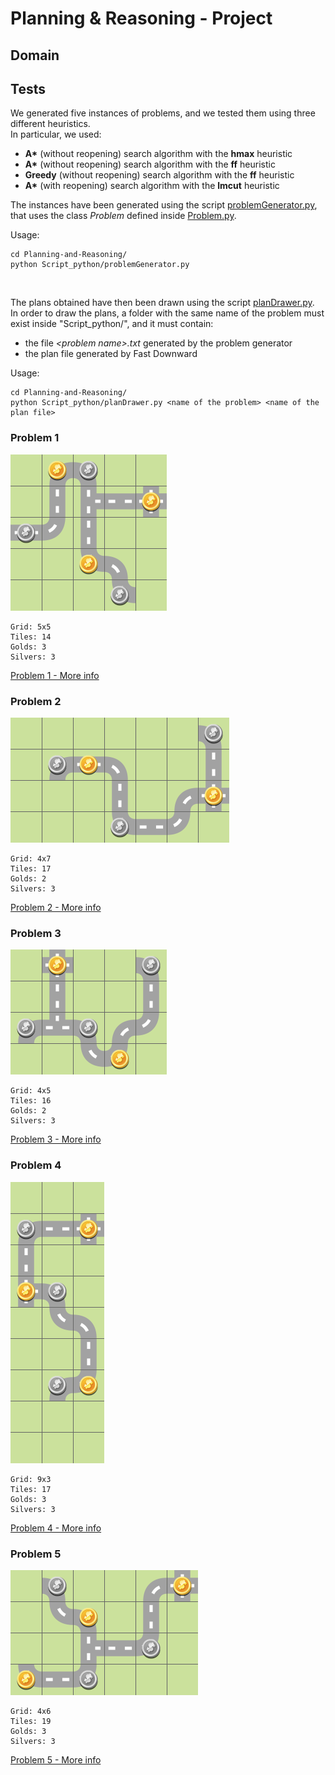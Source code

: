 # Planning & Reasoning - Project

## Domain

## Tests

We generated five instances of problems, and we tested them using three different heuristics.<br/>
In particular, we used:
- **A\*** (without reopening) search algorithm with the **hmax** heuristic
- **A\*** (without reopening) search algorithm with the **ff** heuristic
- **Greedy** (without reopening) search algorithm with the **ff** heuristic
- **A\*** (with reopening) search algorithm with the **lmcut** heuristic

The instances have been generated using the script [problemGenerator.py](Script_python/problemGenerator.py), that uses the class *Problem* defined inside [Problem.py](Script_python/Problem.py).<br/>

Usage:<br/>
  
    cd Planning-and-Reasoning/
    python Script_python/problemGenerator.py
    
<br/>

The plans obtained have then been drawn using the script [planDrawer.py](Script_python/planDrawer.py).<br/>
In order to draw the plans, a folder with the same name of the problem must exist inside "Script_python/", and it must contain:
- the file *\<problem name\>.txt* generated by the problem generator
- the plan file generated by Fast Downward

Usage:<br/>
  
    cd Planning-and-Reasoning/
    python Script_python/planDrawer.py <name of the problem> <name of the plan file>


### Problem 1

<img src="Script_python/problem1/problem1_sas_plan_hmax.png" alt="plan" width="250"/>
  
    Grid: 5x5
    Tiles: 14
    Golds: 3
    Silvers: 3

[Problem 1 - More info](Script_python/problem1/README.md)



### Problem 2

<img src="Script_python/problem2/problem2_sas_plan_hmax.png" alt="plan" width="350"/>

    Grid: 4x7
    Tiles: 17
    Golds: 2
    Silvers: 3

[Problem 2 - More info](Script_python/problem2/README.md)


### Problem 3

<img src="Script_python/problem3/problem3_sas_plan_hmax.png" alt="plan" width="250"/>

    Grid: 4x5
    Tiles: 16
    Golds: 2
    Silvers: 3

[Problem 3 - More info](Script_python/problem3/README.md)


### Problem 4

<img src="Script_python/problem4/problem4_sas_plan_hmax.png" alt="plan" width="150"/>

    Grid: 9x3
    Tiles: 17
    Golds: 3
    Silvers: 3

[Problem 4 - More info](Script_python/problem4/README.md)


### Problem 5

<img src="Script_python/problem5/problem5_sas_plan_hmax.png" alt="plan" width="300"/>

    Grid: 4x6
    Tiles: 19
    Golds: 3
    Silvers: 3

[Problem 5 - More info](Script_python/problem5/README.md)


